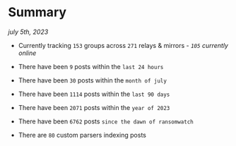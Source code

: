 
# Summary
_july 5th, 2023_

- Currently tracking `153` groups across `271` relays & mirrors - _`105` currently online_

- There have been `9` posts within the `last 24 hours`

- There have been `30` posts within the `month of july`

- There have been `1114` posts within the `last 90 days`

- There have been `2071` posts within the `year of 2023`

- There have been `6762` posts `since the dawn of ransomwatch`

- There are `80` custom parsers indexing posts
